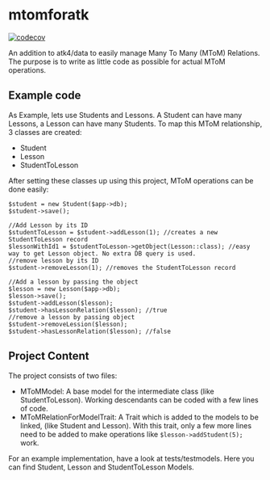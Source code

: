 # mtomforatk
[![codecov](https://codecov.io/gh/PhilippGrashoff/mtomforatk/branch/master/graph/badge.svg)](https://codecov.io/gh/PhilippGrashoff/mtomforatk)

An addition to atk4/data to easily manage Many To Many (MToM) Relations. The purpose
is to write as little code as possible for actual MToM operations.

## Example code
As Example, lets use Students and Lessons. A Student can have many Lessons, a Lesson can have many Students.
To map this MToM relationship, 3 classes are created:
* Student
* Lesson
* StudentToLesson

After setting these classes up using this project, MToM operations can be done easily:
```
$student = new Student($app->db);
$student->save();

//Add Lesson by its ID
$studentToLesson = $student->addLesson(1); //creates a new StudentToLesson record
$lessonWithId1 = $studentToLesson->getObject(Lesson::class); //easy way to get Lesson object. No extra DB query is used.
//remove lesson by its ID
$student->removeLesson(1); //removes the StudentToLesson record

//Add a lesson by passing the object
$lesson = new Lesson($app->db);
$lesson->save();
$student->addLesson($lesson);
$student->hasLessonRelation($lesson); //true
//remove a lesson by passing object
$student->removeLession($lesson);
$student->hasLessonRelation($lesson); //false
```

## Project Content
The project consists of two files:
* MToMModel: A base model for the intermediate class (like StudentToLesson). Working descendants can be coded with a few lines of code.
* MToMRelationForModelTrait: A Trait which is added to the models to be linked, (like Student and Lesson). With this trait, only a few more lines need to be added to make operations like `$lesson->addStudent(5);` work.

For an example implementation, have a look at tests/testmodels. Here you can find Student, Lesson and StudentToLesson Models.
